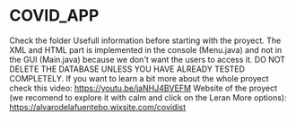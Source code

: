 # COVID_APP
Check the folder Usefull information before starting with the proyect.
The XML and HTML part is implemented in the console (Menu.java) and not in the GUI (Main.java) because we don't want the users to access it.
DO NOT DELETE THE DATABASE UNLESS YOU HAVE ALREADY TESTED COMPLETELY.
If you want to learn a bit more about the whole proyect check this video: https://youtu.be/jaNHJ4BVEFM
Website of the proyect (we recomend to explore it with calm and click on the Leran More options): https://alvarodelafuentebo.wixsite.com/covidist
